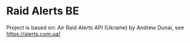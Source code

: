 # Raid Alerts BE

Project is based on: Air Raid Alerts API (Ukraine) by Andrew Dunai, see <https://alerts.com.ua/>
